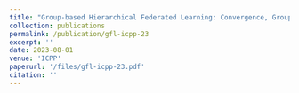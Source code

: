 ```yaml
---
title: "Group-based Hierarchical Federated Learning: Convergence, Group Formation, and Sampling"
collection: publications
permalink: /publication/gfl-icpp-23
excerpt: ''
date: 2023-08-01
venue: 'ICPP'
paperurl: '/files/gfl-icpp-23.pdf'
citation: ''
---
```


